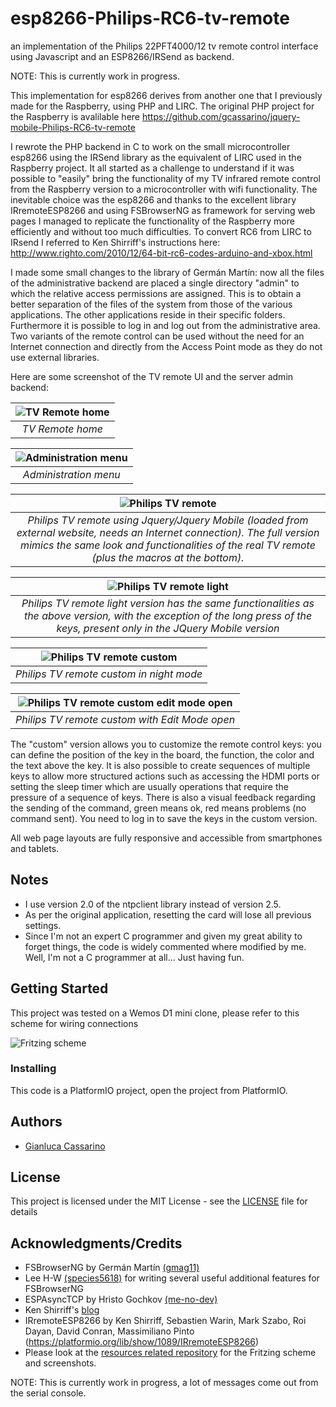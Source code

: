 # esp8266-Philips-RC6-tv-remote
an implementation of the Philips 22PFT4000/12 tv remote control interface using Javascript and an ESP8266/IRSend as backend.

NOTE: This is currently work in progress.

This implementation for esp8266 derives from another one that I previously made for the Raspberry, using PHP and LIRC. The original PHP project for the Raspberry
is avalilable here https://github.com/gcassarino/jquery-mobile-Philips-RC6-tv-remote

I rewrote the PHP backend in C to work on the small microcontroller esp8266 using the IRSend library as the equivalent of LIRC used in the Raspberry project. It all started as a challenge to understand if it was possible to "easily" bring the functionality of my TV infrared remote control from the Raspberry version to a microcontroller with wifi functionality. The inevitable choice was the esp8266 and thanks to the excellent library IRremoteESP8266 and using FSBrowserNG as framework for serving web pages I managed to replicate the functionality of the Raspberry more efficiently and without too much difficulties. To convert RC6 from LIRC to IRsend I referred to Ken Shirriff's instructions here: http://www.righto.com/2010/12/64-bit-rc6-codes-arduino-and-xbox.html

I made some small changes to the library of Germán Martín: now all the files of the administrative backend are placed a single directory "admin" to which the relative access permissions are assigned. This is to obtain a better separation of the files of the system from those of the various applications. The other applications reside in their specific folders. Furthermore it is possible to log in and log out from the administrative area. Two variants of the remote control can be used without the need for an Internet connection and directly from the Access Point mode as they do not use external libraries.

Here are some screenshot of the TV remote UI and the server admin backend:

| ![TV Remote home](https://github.com/gcassarino/esp8266-Philips-RC6-tv-remote-resources/blob/master/TV-Remote-ESP8266-home.png) |
|:--:|
| *TV Remote home* |

| ![Administration menu](https://github.com/gcassarino/esp8266-Philips-RC6-tv-remote-resources/blob/master/ESP8266-admin-home.png) |
|:--:|
| *Administration menu* |

| ![Philips TV remote](https://github.com/gcassarino/esp8266-Philips-RC6-tv-remote-resources/blob/master/Philips-TV-Remote-22PFT4000_12-full.png) |
|:--:|
| *Philips TV remote using Jquery/Jquery Mobile (loaded from external website, needs an Internet connection). The full version mimics the same look and functionalities of the real TV remote (plus the macros at the bottom).* |

| ![Philips TV remote light](https://github.com/gcassarino/esp8266-Philips-RC6-tv-remote-resources/blob/master/Philips-TV-Remote-light.png) |
|:--:|
| *Philips TV remote light version has the same functionalities as the above version, with the exception of the long press of the keys, present only in the JQuery Mobile version* |

| ![Philips TV remote custom](https://github.com/gcassarino/esp8266-Philips-RC6-tv-remote-resources/blob/master/Philips-TV-Remote-custom-night-mode.png) |
|:--:|
| *Philips TV remote custom in night mode* |

| ![Philips TV remote custom edit mode open](https://github.com/gcassarino/esp8266-Philips-RC6-tv-remote-resources/blob/master/Philips-TV-Remote-custom-edit-mode.png) |
|:--:|
| *Philips TV remote custom with Edit Mode open* |

The "custom" version allows you to customize the remote control keys: you can define the position of the key in the board, the function, the color and the text above the key. It is also possible to create sequences of multiple keys to allow more structured actions such as accessing the HDMI ports or setting the sleep timer which are usually operations that require the pressure of a sequence of keys. There is also a visual feedback regarding the sending of the command, green means ok, red means problems (no command sent). You need to log in to save the keys in the custom version.

All web page layouts are fully responsive and accessible from smartphones and tablets.


## Notes
- I use version 2.0 of the ntpclient library instead of version 2.5.
- As per the original application, resetting the card will lose all previous settings.
- Since I'm not an expert C programmer and given my great ability to forget things, the code is widely commented where modified by me. Well, I'm not a C programmer at all... Just having fun.


## Getting Started

This project was tested on a Wemos D1 mini clone, please refer to this scheme for wiring connections

![Fritzing scheme](https://github.com/gcassarino/esp8266-Philips-RC6-tv-remote-resources/blob/master/esp8266-Philips-RC6-tv-remote_schem.png)


### Installing

This code is a PlatformIO project, open the project from PlatformIO.


## Authors

* [Gianluca Cassarino](https://github.com/gcassarino)


## License

This project is licensed under the MIT License - see the [LICENSE](LICENSE) file for details

## Acknowledgments/Credits

* FSBrowserNG by Germán Martín [(gmag11)](https://github.com/gmag11)
* Lee H-W [(species5618)](https://github.com/species5618) for writing several useful additional features for FSBrowserNG
* ESPAsyncTCP by Hristo Gochkov [(me-no-dev)](https://github.com/me-no-dev)
* Ken Shirriff's [blog](http://www.righto.com/)
* IRremoteESP8266 by Ken Shirriff, Sebastien Warin, Mark Szabo, Roi Dayan, David Conran, Massimiliano Pinto (https://platformio.org/lib/show/1089/IRremoteESP8266)
* Please look at the [resources related repository](https://github.com/gcassarino/esp8266-Philips-RC6-tv-remote-resources) for the Fritzing scheme and screenshots.

NOTE: This is currently work in progress, a lot of messages come out from the serial console.
